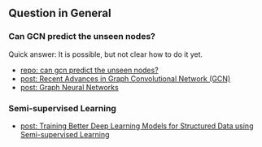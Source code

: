 ## Question in General
### Can GCN predict the unseen nodes?
Quick answer: It is possible, but not clear how to do it yet.
- [repo: can gcn predict the unseen nodes?](https://github.com/tkipf/gcn/issues/103)
- [post: Recent Advances in Graph Convolutional Network (GCN)](https://towardsdatascience.com/recent-advances-in-graph-convolutional-network-gcn-9166b27969e5)
- [post: Graph Neural Networks](https://snap-stanford.github.io/cs224w-notes/machine-learning-with-networks/graph-neural-networks)

### Semi-supervised Learning 
- [post: Training Better Deep Learning Models for Structured Data using Semi-supervised Learning](https://towardsdatascience.com/training-better-deep-learning-models-for-structured-data-using-semi-supervised-learning-8acc3b536319)



